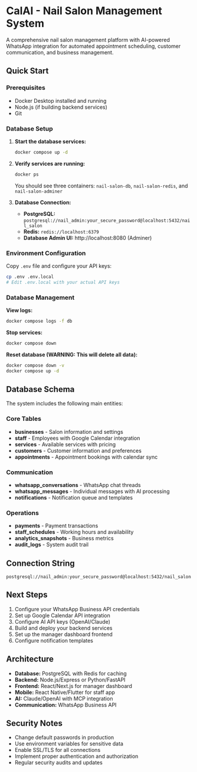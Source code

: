 # CalAI - Nail Salon Management System

A comprehensive nail salon management platform with AI-powered WhatsApp integration for automated appointment scheduling, customer communication, and business management.

## Quick Start

### Prerequisites
- Docker Desktop installed and running
- Node.js (if building backend services)
- Git

### Database Setup

1. **Start the database services:**
   ```bash
   docker compose up -d
   ```

2. **Verify services are running:**
   ```bash
   docker ps
   ```
   You should see three containers: `nail-salon-db`, `nail-salon-redis`, and `nail-salon-adminer`

3. **Database Connection:**
   - **PostgreSQL:** `postgresql://nail_admin:your_secure_password@localhost:5432/nail_salon`
   - **Redis:** `redis://localhost:6379`
   - **Database Admin UI:** http://localhost:8080 (Adminer)

### Environment Configuration

Copy `.env` file and configure your API keys:
```bash
cp .env .env.local
# Edit .env.local with your actual API keys
```

### Database Management

**View logs:**
```bash
docker compose logs -f db
```

**Stop services:**
```bash
docker compose down
```

**Reset database (WARNING: This will delete all data):**
```bash
docker compose down -v
docker compose up -d
```

## Database Schema

The system includes the following main entities:

### Core Tables
- **businesses** - Salon information and settings
- **staff** - Employees with Google Calendar integration
- **services** - Available services with pricing
- **customers** - Customer information and preferences
- **appointments** - Appointment bookings with calendar sync

### Communication
- **whatsapp_conversations** - WhatsApp chat threads
- **whatsapp_messages** - Individual messages with AI processing
- **notifications** - Notification queue and templates

### Operations
- **payments** - Payment transactions
- **staff_schedules** - Working hours and availability
- **analytics_snapshots** - Business metrics
- **audit_logs** - System audit trail

## Connection String

```
postgresql://nail_admin:your_secure_password@localhost:5432/nail_salon
```

## Next Steps

1. Configure your WhatsApp Business API credentials
2. Set up Google Calendar API integration
3. Configure AI API keys (OpenAI/Claude)
4. Build and deploy your backend services
5. Set up the manager dashboard frontend
6. Configure notification templates

## Architecture

- **Database:** PostgreSQL with Redis for caching
- **Backend:** Node.js/Express or Python/FastAPI
- **Frontend:** React/Next.js for manager dashboard
- **Mobile:** React Native/Flutter for staff app
- **AI:** Claude/OpenAI with MCP integration
- **Communication:** WhatsApp Business API

## Security Notes

- Change default passwords in production
- Use environment variables for sensitive data
- Enable SSL/TLS for all connections
- Implement proper authentication and authorization
- Regular security audits and updates